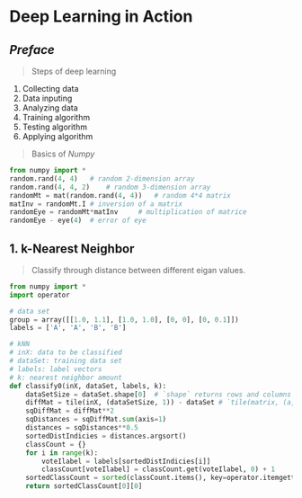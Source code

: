 # Deep Learning in Action

## *Preface*

> Steps of deep learning

1. Collecting data
2. Data inputing
3. Analyzing data
4. Training algorithm
5. Testing algorithm
6. Applying algorithm

> Basics of *Numpy*

```python
from numpy import *
random.rand(4, 4)	# random 2-dimension array
random.rand(4, 4, 2)	# random 3-dimension array
randomMt = mat(random.rand(4, 4))	# random 4*4 matrix
matInv = randomMt.I	# inversion of a matrix
randomEye = randomMt*matInv		# multiplication of matrice
randomEye - eye(4)	# error of eye
```

 ## 1. k-Nearest Neighbor

> Classify through distance between different eigan values.

```python
from numpy import *
import operator

# data set
group = array([[1.0, 1.1], [1.0, 1.0], [0, 0], [0, 0.1]])
labels = ['A', 'A', 'B', 'B']

# kNN
# inX: data to be classified
# dataSet: training data set
# labels: label vectors
# k: nearest neighbor amount
def classify0(inX, dataSet, labels, k):
    dataSetSize = dataSet.shape[0]	# `shape` returns rows and columns of a matrix
    diffMat = tile(inX, (dataSetSize, 1)) - dataSet	# `tile(matrix, (a, b))` returns a new matrix by copy with rows by `a` time(s) and columns by `b` time(s)
    sqDiffMat = diffMat**2
    sqDistances = sqDiffMat.sum(axis=1)
    distances = sqDistances**0.5
    sortedDistIndicies = distances.argsort()
    classCount = {}
    for i in range(k):
        voteIlabel = labels[sortedDistIndicies[i]]
        classCount[voteIlabel] = classCount.get(voteIlabel, 0) + 1
    sortedClassCount = sorted(classCount.items(), key=operator.itemgetter(1), reverse=True)
    return sortedClassCount[0][0]
```


